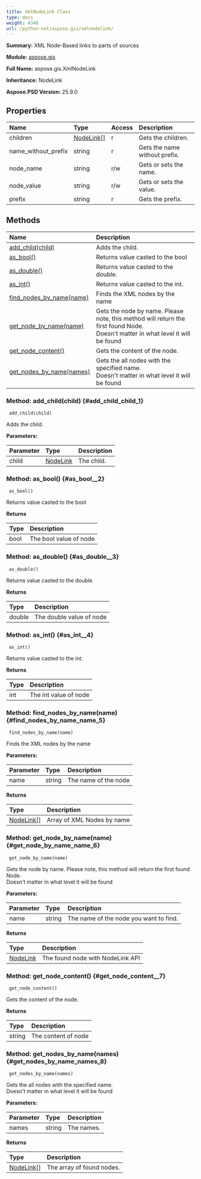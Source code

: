 ```yaml
---
title: XmlNodeLink Class
type: docs
weight: 4340
url: /python-net/aspose.gis/xmlnodelink/
---
```


**Summary:** XML Node-Based links to parts of sources

**Module:** [aspose.gis](/psd/python-net/aspose.gis/)

**Full Name:** aspose.gis.XmlNodeLink

**Inheritance:** NodeLink

**Aspose.PSD Version:** 25.9.0

## **Properties**
| **Name** | **Type** | **Access** | **Description** |
| :- | :- | :- | :- |
| children | [NodeLink[]](/psd/python-net/aspose.gis/nodelink) | r | Gets the children. |
| name_without_prefix | string | r | Gets the name without prefix. |
| node_name | string | r/w | Gets or sets the name. |
| node_value | string | r/w | Gets or sets the value. |
| prefix | string | r | Gets the prefix. |
## **Methods**
| **Name** | **Description** |
| :- | :- |
| [add_child(child)](#add_child_child_1) | Adds the child. |
| [as_bool()](#as_bool__2) | Returns value casted to the bool |
| [as_double()](#as_double__3) | Returns value casted to the double. |
| [as_int()](#as_int__4) | Returns value casted to the int. |
| [find_nodes_by_name(name)](#find_nodes_by_name_name_5) | Finds the XML nodes by the name |
| [get_node_by_name(name)](#get_node_by_name_name_6) | Gets the node by name. Please note, this method will return the first found Node.<br/>            Doesn't matter in what level it will be found |
| [get_node_content()](#get_node_content__7) | Gets the content of the node. |
| [get_nodes_by_name(names)](#get_nodes_by_name_names_8) | Gets the all nodes with the specified name. <br/>            Doesn't matter in what level it will be found |


### Method: add_child(child) {#add_child_child_1}


```
 add_child(child) 
```

Adds the child.

**Parameters:**

| Parameter | Type | Description |
| :- | :- | :- |
| child | [NodeLink](/psd/python-net/aspose.gis/nodelink) | The child. |

### Method: as_bool() {#as_bool__2}


```
 as_bool() 
```

Returns value casted to the bool

**Returns**

| Type | Description |
| :- | :- |
| bool | The bool value of node |


### Method: as_double() {#as_double__3}


```
 as_double() 
```

Returns value casted to the double.

**Returns**

| Type | Description |
| :- | :- |
| double | The double value of node |


### Method: as_int() {#as_int__4}


```
 as_int() 
```

Returns value casted to the int.

**Returns**

| Type | Description |
| :- | :- |
| int | The int value of node |


### Method: find_nodes_by_name(name) {#find_nodes_by_name_name_5}


```
 find_nodes_by_name(name) 
```

Finds the XML nodes by the name

**Parameters:**

| Parameter | Type | Description |
| :- | :- | :- |
| name | string | The name of the node |

**Returns**

| Type | Description |
| :- | :- |
| [NodeLink[]](/psd/python-net/aspose.gis/nodelink) | Array of XML Nodes by name |


### Method: get_node_by_name(name) {#get_node_by_name_name_6}


```
 get_node_by_name(name) 
```

Gets the node by name. Please note, this method will return the first found Node.<br/>            Doesn't matter in what level it will be found

**Parameters:**

| Parameter | Type | Description |
| :- | :- | :- |
| name | string | The name of the node you want to find. |

**Returns**

| Type | Description |
| :- | :- |
| [NodeLink](/psd/python-net/aspose.gis/nodelink) | The found node with NodeLink API |


### Method: get_node_content() {#get_node_content__7}


```
 get_node_content() 
```

Gets the content of the node.

**Returns**

| Type | Description |
| :- | :- |
| string | The content of node |


### Method: get_nodes_by_name(names) {#get_nodes_by_name_names_8}


```
 get_nodes_by_name(names) 
```

Gets the all nodes with the specified name. <br/>            Doesn't matter in what level it will be found

**Parameters:**

| Parameter | Type | Description |
| :- | :- | :- |
| names | string | The names. |

**Returns**

| Type | Description |
| :- | :- |
| [NodeLink[]](/psd/python-net/aspose.gis/nodelink) | The array of found nodes. |


